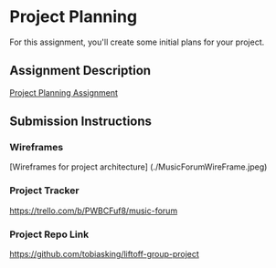 # Project Planning
For this assignment, you'll create some initial plans for your project.

## Assignment Description
[Project Planning Assignment](https://education.launchcode.org/liftoff/modules/assignments/project-planning)

## Submission Instructions

### Wireframes

[Wireframes for project architecture] (./MusicForumWireFrame.jpeg)

### Project Tracker


https://trello.com/b/PWBCFuf8/music-forum

### Project Repo Link

https://github.com/tobiasking/liftoff-group-project
